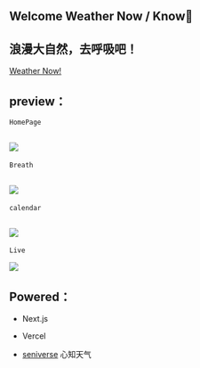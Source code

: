 ## Welcome Weather Now / Know🙌

## 浪漫大自然，去呼吸吧！

[Weather Now!](https://www.weathernow.fun/)

preview：
---
    HomePage
![](https://cdn.staticaly.com/gh/Liziming726/picx-images-hosting@master/20230418/1.fv7fapg0xmw.webp)
---
    Breath
![](https://cdn.staticaly.com/gh/Liziming726/picx-images-hosting@master/20230418/2.1xo6uf3w53r4.webp)
---
    calendar
![](https://cdn.staticaly.com/gh/Liziming726/picx-images-hosting@master/20230418/3.2nlc082r93s0.webp)
---
    Live
![](https://cdn.staticaly.com/gh/Liziming726/picx-images-hosting@master/20230418/4.y5mv0m7sfv4.webp)

## Powered：

- Next.js

- Vercel
- [seniverse](https://www.seniverse.com/) 心知天气
